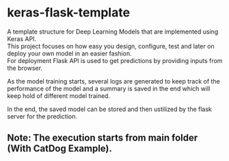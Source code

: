 # keras-flask-template
A template structure for Deep Learning Models that are implemented using Keras API.  
This project focuses on how easy you design, configure, test and later on deploy your own model in an easier fashion.  
For deployment Flask API is used to get predictions by providing inputs from the browser.  
  
As the model training starts, several logs are generated to keep track of the performance of the model and a summary is saved in the end which will keep hold of different model trained.  

In the end, the saved model can be stored and then ustilized by the flask server for the prediction.  

## Note: The execution starts from main folder (With CatDog Example).
